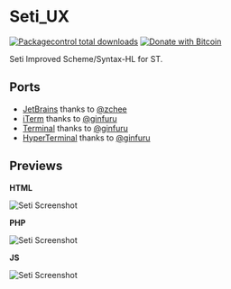 # Seti_UX

[![Packagecontrol total downloads](https://img.shields.io/packagecontrol/dt/Seti_UX.svg)](https://packagecontrol.io/packages/Seti_UX/)
[![Donate with Bitcoin](https://en.cryptobadges.io/badge/micro/16ri7Hh848bw7vxbEevKHFuHXLmsV8Vc9L)](https://en.cryptobadges.io/donate/16ri7Hh848bw7vxbEevKHFuHXLmsV8Vc9L)

Seti Improved Scheme/Syntax-HL for ST.

## Ports

* [JetBrains](https://github.com/zchee/Seti_JetBrains) thanks to [@zchee](https://github.com/zchee)
* [iTerm](https://github.com/ginfuru/iTerm-Seti_UX) thanks to [@ginfuru](https://github.com/ginfuru)
* [Terminal](https://github.com/ginfuru/iTerm-Seti_UX) thanks to [@ginfuru](https://github.com/ginfuru)
* [HyperTerminal](https://github.com/ginfuru/iTerm-Seti_UX) thanks to [@ginfuru](https://github.com/ginfuru)

## Previews

**HTML**

![Seti Screenshot](./ss/html.jpg)

**PHP**

![Seti Screenshot](./ss/php.jpg)

**JS**

![Seti Screenshot](./ss/js.jpg)